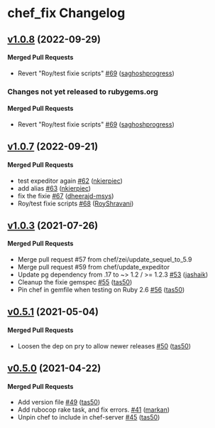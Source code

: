 # chef_fix Changelog

<!-- latest_release 1.0.8 -->
## [v1.0.8](https://github.com/chef/fixie/tree/v1.0.8) (2022-09-29)

#### Merged Pull Requests
- Revert &quot;Roy/test fixie scripts&quot; [#69](https://github.com/chef/fixie/pull/69) ([saghoshprogress](https://github.com/saghoshprogress))
<!-- latest_release -->

<!-- release_rollup since=1.0.7 -->
### Changes not yet released to rubygems.org

#### Merged Pull Requests
- Revert &quot;Roy/test fixie scripts&quot; [#69](https://github.com/chef/fixie/pull/69) ([saghoshprogress](https://github.com/saghoshprogress)) <!-- 1.0.8 -->
<!-- release_rollup -->

<!-- latest_stable_release -->
## [v1.0.7](https://github.com/chef/fixie/tree/v1.0.7) (2022-09-21)

#### Merged Pull Requests
- test expeditor again [#62](https://github.com/chef/fixie/pull/62) ([nkierpiec](https://github.com/nkierpiec))
- add alias [#63](https://github.com/chef/fixie/pull/63) ([nkierpiec](https://github.com/nkierpiec))
- fix the fixie [#67](https://github.com/chef/fixie/pull/67) ([dheerajd-msys](https://github.com/dheerajd-msys))
- Roy/test fixie scripts [#68](https://github.com/chef/fixie/pull/68) ([RoyShravani](https://github.com/RoyShravani))
<!-- latest_stable_release -->

## [v1.0.3](https://github.com/chef/fixie/tree/v1.0.3) (2021-07-26)

#### Merged Pull Requests
- Merge pull request #57 from chef/zei/update_sequel_to_5.9 
- Merge pull request #59 from chef/update_expeditor 
- Update pg dependency from .17 to ~&gt; 1.2 / &gt;= 1.2.3 [#53](https://github.com/chef/fixie/pull/53) ([jashaik](https://github.com/jashaik))
- Cleanup the fixie gemspec [#55](https://github.com/chef/fixie/pull/55) ([tas50](https://github.com/tas50))
- Pin chef in gemfile when testing on Ruby 2.6 [#56](https://github.com/chef/fixie/pull/56) ([tas50](https://github.com/tas50))

## [v0.5.1](https://github.com/chef/fixie/tree/v0.5.1) (2021-05-04)

#### Merged Pull Requests
- Loosen the dep on pry to allow newer releases [#50](https://github.com/chef/fixie/pull/50) ([tas50](https://github.com/tas50))

## [v0.5.0](https://github.com/chef/fixie/tree/v0.5.0) (2021-04-22)

#### Merged Pull Requests
- Add version file [#49](https://github.com/chef/fixie/pull/49) ([tas50](https://github.com/tas50))
- Add rubocop rake task, and fix errors. [#41](https://github.com/chef/fixie/pull/41) ([markan](https://github.com/markan))
- Unpin chef to include in chef-server [#45](https://github.com/chef/fixie/pull/45) ([tas50](https://github.com/tas50))